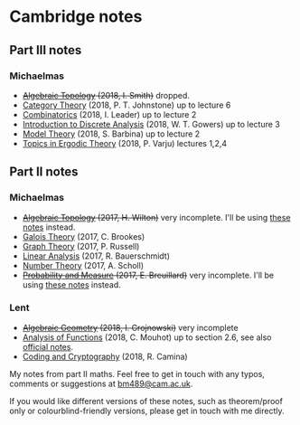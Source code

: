 # Cambridge notes

## Part III notes
### Michaelmas
- ~~[Algebraic Topology](iii/mich/algebraic_topology.pdf) (2018, I. Smith)~~ dropped.
- [Category Theory](iii/mich/category_theory.pdf) (2018, P. T. Johnstone) up to lecture 6
- [Combinatorics](iii/mich/combinatorics.pdf) (2018, I. Leader) up to lecture 2
- [Introduction to Discrete Analysis](iii/mich/introduction_to_discrete_analysis.pdf) (2018, W. T. Gowers) up to lecture 3
- [Model Theory](iii/mich/model_theory.pdf) (2018, S. Barbina) up to lecture 2
- [Topics in Ergodic Theory](iii/mich/topics_in_ergodic_theory.pdf) (2018, P. Varju) lectures 1,2,4

## Part II notes

### Michaelmas
- ~~[Algebraic Topology](ii/mich/algebraic_topology.pdf) (2017, H. Wilton)~~ very incomplete. I'll be using [these notes](https://www.dpmms.cam.ac.uk/~or257/teaching/notes/at.pdf) instead.
- [Galois Theory](ii/mich/galois_theory.pdf) (2017, C. Brookes)
- [Graph Theory](ii/mich/graph_theory.pdf) (2017, P. Russell)
- [Linear Analysis](ii/mich/linear_analysis.pdf) (2017, R. Bauerschmidt)
- [Number Theory](ii/mich/number_theory.pdf) (2017, A. Scholl)
- ~~[Probability and Measure](ii/mich/probability_and_measure.pdf) (2017, E. Breuillard)~~ very incomplete. I'll be using [these notes](http://www.statslab.cam.ac.uk/~james/Lectures/pm.pdf) instead.

### Lent
- ~~[Algebraic Geometry](ii/lent/algebraic_geometry.pdf) (2018, I. Grojnowski)~~ very incomplete
- [Analysis of Functions](ii/lent/analysis_of_functions.pdf) (2018, C. Mouhot) up to section 2.6, see also [official notes](https://cmouhot.wordpress.com/2017/01/26/analysis-of-functions-part-ii-d-course/).
- [Coding and Cryptography](ii/lent/coding_and_cryptography.pdf) (2018, R. Camina)

My notes from part II maths. Feel free to get in touch with any typos, comments or suggestions at <bm489@cam.ac.uk>.

If you would like different versions of these notes, such as theorem/proof only or colourblind-friendly versions, please get in touch with me directly.
